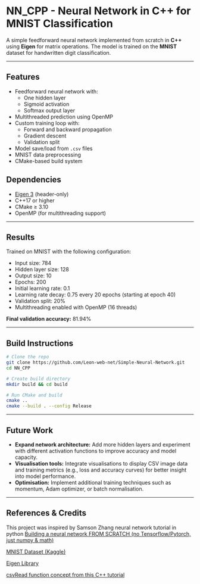 # NN_CPP - Neural Network in C++ for MNIST Classification

A simple feedforward neural network implemented from scratch in **C++** using **Eigen** for matrix operations. The model is trained on the **MNIST** dataset for handwritten digit classification.

---

## Features

- Feedforward neural network with:
  - One hidden layer
  - Sigmoid activation
  - Softmax output layer
- Multithreaded prediction using OpenMP
- Custom training loop with:
  - Forward and backward propagation
  - Gradient descent
  - Validation split
- Model save/load from `.csv` files
- MNIST data preprocessing
- CMake-based build system

## Dependencies

- [Eigen 3](https://eigen.tuxfamily.org) (header-only)
- C++17 or higher
- CMake ≥ 3.10
- OpenMP (for multithreading support)

---

## Results

Trained on MNIST with the following configuration:

- Input size: 784
- Hidden layer size: 128
- Output size: 10
- Epochs: 200
- Initial learning rate: 0.1
- Learning rate decay: 0.75 every 20 epochs (starting at epoch 40)
- Validation split: 20%
- Multithreading enabled with OpenMP (16 threads)

**Final validation accuracy:** 81.94%

---

##  Build Instructions

```bash
# Clone the repo
git clone https://github.com/Leon-web-net/Simple-Neural-Network.git
cd NN_CPP

# Create build directory
mkdir build && cd build

# Run CMake and build
cmake ..
cmake --build . --config Release
```

---

## Future Work

- **Expand network architecture:** Add more hidden layers and experiment with different activation functions to improve accuracy and model capacity.
- **Visualisation tools:** Integrate visualisations to display CSV image data and training metrics (e.g., loss and accuracy curves) for better insight into model performance.
- **Optimisation:** Implement additional training techniques such as momentum, Adam optimizer, or batch normalisation.

---

## References & Credits

This project was inspired by Samson Zhang neural network tutorial in python
[Building a neural network FROM SCRATCH (no Tensorflow/Pytorch, just numpy & math)](https://youtu.be/w8yWXqWQYmU?si=z3q99MKA7Ig4fPc1)

[MNIST Dataset (Kaggle)](https://www.kaggle.com/competitions/digit-recognizer/overview)

[Eigen Library](https://eigen.tuxfamily.org/index.php?title=Main_Page)

[csvRead function concept from this C++ tutorial ](https://youtu.be/m118or4f0FE?si=Jhx_WEh-DisEJbiH)
